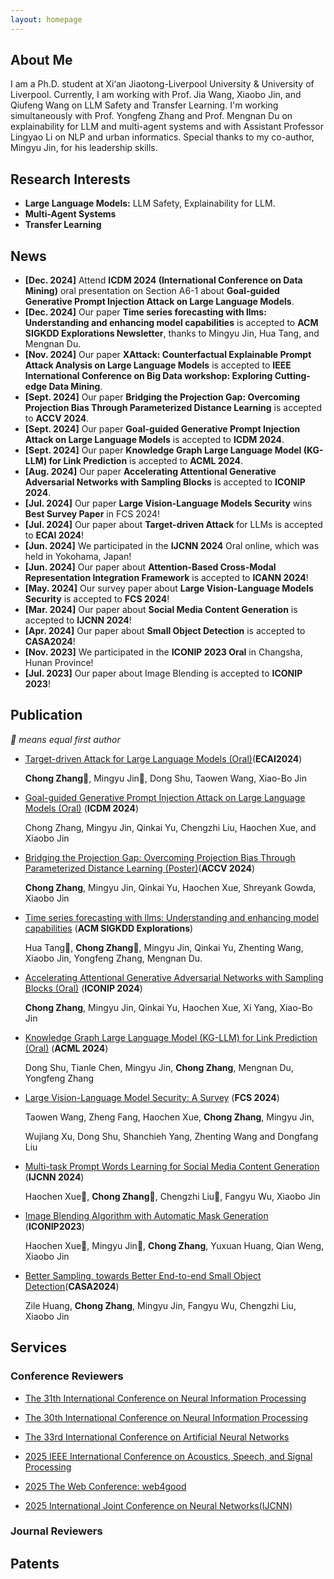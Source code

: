 ```yaml
---
layout: homepage
---
```


## About Me

I am a Ph.D. student at Xi‘an Jiaotong-Liverpool University & University of Liverpool. Currently, I am working with Prof. Jia Wang, Xiaobo Jin, and Qiufeng Wang on LLM Safety and Transfer Learning. I'm working simultaneously with Prof. Yongfeng Zhang and Prof. Mengnan Du on explainability for LLM and multi-agent systems and with Assistant Professor Lingyao Li on NLP and urban informatics. Special thanks to my co-author, Mingyu Jin, for his leadership skills.

## Research Interests

- **Large Language Models:** LLM Safety, Explainability for LLM.
- **Multi-Agent Systems**
- **Transfer Learning** 

## News
- **[Dec. 2024]** Attend **ICDM 2024 (International Conference on Data Mining)** oral presentation on Section A6-1 about **Goal-guided Generative Prompt Injection Attack on Large Language Models**.
- **[Dec. 2024]** Our paper **Time series forecasting with llms: Understanding and enhancing model capabilities** is accepted to **ACM SIGKDD Explorations Newsletter**, thanks to Mingyu Jin, Hua Tang, and Mengnan Du.
- **[Nov. 2024]** Our paper **XAttack: Counterfactual Explainable Prompt Attack Analysis on Large Language Models** is accepted to **IEEE International Conference on Big Data workshop: Exploring Cutting-edge Data Mining**.
- **[Sept. 2024]** Our paper **Bridging the Projection Gap: Overcoming Projection Bias Through Parameterized Distance Learning** is accepted to **ACCV 2024**.
- **[Sept. 2024]** Our paper **Goal-guided Generative Prompt Injection Attack on Large Language Models** is accepted to **ICDM 2024**.
- **[Sept. 2024]** Our paper **Knowledge Graph Large Language Model (KG-LLM) for Link Prediction** is accepted to **ACML 2024**.
- **[Aug. 2024]** Our paper **Accelerating Attentional Generative Adversarial Networks with Sampling Blocks**
  is accepted to **ICONIP 2024**.
- **[Jul. 2024]** Our paper **Large Vision-Language Models Security** wins **Best Survey Paper** in FCS 2024!
- **[Jul. 2024]** Our paper about **Target-driven Attack** for LLMs is accepted to **ECAI 2024**!
- **[Jun. 2024]** We participated in the **IJCNN 2024** Oral online, which was held in Yokohama, Japan!
- **[Jun. 2024]** Our paper about **Attention-Based Cross-Modal Representation Integration Framework** is accepted to **ICANN 2024**!
- **[May. 2024]** Our survey paper about **Large Vision-Language Models Security** is accepted to **FCS 2024**!
- **[Mar. 2024]** Our paper about **Social Media Content Generation** is accepted to **IJCNN 2024**!
- **[Apr. 2024]** Our paper about **Small Object Detection** is accepted to **CASA2024**!
- **[Nov. 2023]** We participated in the **ICONIP 2023 Oral** in Changsha, Hunan Province!
- **[Jul. 2023]** Our paper about Image Blending is accepted to **ICONIP 2023**!

## Publication
*🌟 means equal first author*
- [Target-driven Attack for Large Language Models (Oral)]()(**ECAI2024**)

  **Chong Zhang**🌟, Mingyu Jin🌟, Dong Shu, Taowen Wang, Xiao-Bo Jin
  
- [Goal-guided Generative Prompt Injection Attack on Large Language Models (Oral)]() (**ICDM 2024**)

  Chong Zhang, Mingyu Jin, Qinkai Yu, Chengzhi Liu, Haochen Xue, and Xiaobo Jin
  
- [Bridging the Projection Gap: Overcoming Projection Bias Through Parameterized Distance Learning (Poster)]()(**ACCV 2024**)

  **Chong Zhang**, Mingyu Jin, Qinkai Yu, Haochen Xue, Shreyank Gowda, Xiaobo Jin

- [Time series forecasting with llms: Understanding and enhancing model capabilities]() (**ACM SIGKDD Explorations**)
  
  Hua Tang🌟, **Chong Zhang**🌟, Mingyu Jin, Qinkai Yu, Zhenting Wang, Xiaobo Jin, Yongfeng Zhang, Mengnan Du.
    
- [Accelerating Attentional Generative Adversarial Networks with Sampling Blocks (Oral)]() (**ICONIP 2024**)

  **Chong Zhang**, Mingyu Jin, Qinkai Yu, Haochen Xue, Xi Yang, Xiao-Bo Jin

- [Knowledge Graph Large Language Model (KG-LLM) for Link Prediction (Oral)]() (**ACML 2024**)
  
  Dong Shu, Tianle Chen, Mingyu Jin, **Chong Zhang**, Mengnan Du, Yongfeng Zhang

- [Large Vision-Language Model Security: A Survey]() (**FCS 2024**) 

  Taowen Wang, Zheng Fang, Haochen Xue, **Chong Zhang**, Mingyu Jin,
  
  Wujiang Xu, Dong Shu, Shanchieh Yang, Zhenting Wang and Dongfang Liu

- [Multi-task Prompt Words Learning for Social Media Content Generation](https://www.researchgate.net/profile/Chong-Zhang-93/publication/378969295_Multi-task_Prompt_Words_Learning_for_Social_Media_Content_Generation/links/65f416921f0aec67e2900682/Multi-task-Prompt-Words-Learning-for-Social-Media-Content-Generation.pdf) (**IJCNN 2024**)

  Haochen Xue🌟, **Chong Zhang**🌟, Chengzhi Liu🌟, Fangyu Wu, Xiaobo Jin

- [Image Blending Algorithm with Automatic Mask Generation](https://www.researchgate.net/profile/Chong-Zhang-93/publication/375923085_Image_Blending_Algorithm_with_Automatic_Mask_Generation/links/6573e7b6fc4b416622ac6ebc/Image-Blending-Algorithm-with-Automatic-Mask-Generation.pdf) (**ICONIP2023**)

  Haochen Xue🌟, Mingyu Jin🌟, **Chong Zhang**, Yuxuan Huang, Qian Weng, Xiaobo Jin

- [Better Sampling, towards Better End-to-end Small Object Detection](https://www.researchgate.net/profile/Chong-Zhang-93/publication/380637118_Better_Sampling_towards_Better_End-to-end_Small_Object_Detection/links/6646e0510b0d2845743b8983/Better-Sampling-towards-Better-End-to-end-Small-Object-Detection.pdf)(**CASA2024**)

  Zile Huang, **Chong Zhang**, Mingyu Jin, Fangyu Wu, Chengzhi Liu, Xiaobo Jin
## Services

### Conference Reviewers
- [The 31th International Conference on Neural Information Processing](https://iconip2024.org/)
  
- [The 30th International Conference on Neural Information Processing](http://iconip2023.org/) 

- [The 33rd International Conference on Artificial Neural Networks](https://e-nns.org/icann2024/)

- [2025 IEEE International Conference on Acoustics, Speech, and Signal Processing](https://2025.ieeeicassp.org/)

- [2025 The Web Conference: web4good](https://www2025.thewebconf.org/web4good)

- [2025 International Joint Conference on Neural Networks(IJCNN)](https://2025.ijcnn.org/)
  
### Journal Reviewers


## Patents
